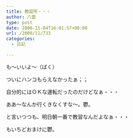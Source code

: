 ```yaml
---
title: 教習所・・・
author: 八雲
type: post
date: 2000-11-04T16:01:57+00:00
url: /2000/11/733
categories:
  - 日記

---
```

も～いいよ～（ばく）
  
ついにハンコもらえなかったぁ；；
  
自分的にはＯＫな運転だったのだけどなぁ・・・
  
ああ～なんか行くきなくすな～。鬱。
  
と言いつつも、明日朝一番で教習なんだよなぁ・・・
  
もいちどおまけに鬱。